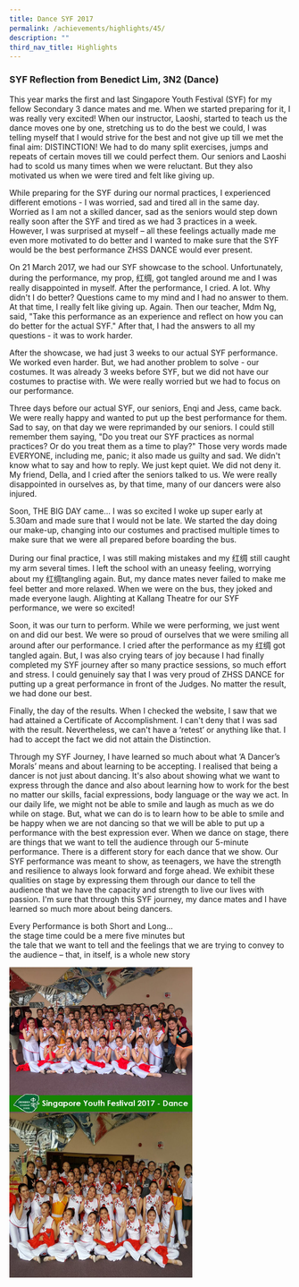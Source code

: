 ```yaml
---
title: Dance SYF 2017
permalink: /achievements/highlights/45/
description: ""
third_nav_title: Highlights
---
```

### **SYF Reflection from Benedict Lim, 3N2 (Dance)**
This year marks the first and last Singapore Youth Festival (SYF) for my fellow Secondary 3 dance mates and me. When we started preparing for it, I was really very excited! When our instructor, Laoshi, started to teach us the dance moves one by one, stretching us to do the best we could, I was telling myself that I would strive for the best and not give up till we met the final aim: DISTINCTION! We had to do many split exercises, jumps and repeats of certain moves till we could perfect them. Our seniors and Laoshi had to scold us many times when we were reluctant. But they also motivated us when we were tired and felt like giving up.  

While preparing for the SYF during our normal practices, I experienced different emotions - I was worried, sad and tired all in the same day. Worried as I am not a skilled dancer, sad as the seniors would step down really soon after the SYF and tired as we had 3 practices in a week. However, I was surprised at myself – all these feelings actually made me even more motivated to do better and I wanted to make sure that the SYF would be the best performance ZHSS DANCE would ever present. 

On 21 March 2017, we had our SYF showcase to the school. Unfortunately, during the performance, my prop, 红绸, got tangled around me and I was really disappointed in myself. After the performance, I cried. A lot. Why didn't I do better? Questions came to my mind and I had no answer to them. At that time, I really felt like giving up. Again. Then our teacher, Mdm Ng, said, "Take this performance as an experience and reflect on how you can do better for the actual SYF." After that, I had the answers to all my questions - it was to work harder. 

After the showcase, we had just 3 weeks to our actual SYF performance. We worked even harder. But, we had another problem to solve - our costumes. It was already 3 weeks before SYF, but we did not have our costumes to practise with. We were really worried but we had to focus on our performance. 

Three days before our actual SYF, our seniors, Enqi and Jess, came back. We were really happy and wanted to put up the best performance for them. Sad to say, on that day we were reprimanded by our seniors. I could still remember them saying, "Do you treat our SYF practices as normal practices? Or do you treat them as a time to play?" Those very words made EVERYONE, including me, panic; it also made us guilty and sad. We didn't know what to say and how to reply. We just kept quiet. We did not deny it. My friend, Della, and I cried after the seniors talked to us. We were really disappointed in ourselves as, by that time, many of our dancers were also injured.

Soon, THE BIG DAY came... I was so excited I woke up super early at 5.30am and made sure that I would not be late. We started the day doing our make-up, changing into our costumes and practised multiple times to make sure that we were all prepared before boarding the bus. 

During our final practice, I was still making mistakes and my 红绸 still caught my arm several times. I left the school with an uneasy feeling, worrying about my 红绸tangling again. But, my dance mates never failed to make me feel better and more relaxed. When we were on the bus, they joked and made everyone laugh. Alighting at Kallang Theatre for our SYF performance, we were so excited! 

Soon, it was our turn to perform. While we were performing, we just went on and did our best. We were so proud of ourselves that we were smiling all around after our performance. I cried after the performance as my 红绸 got tangled again. But, I was also crying tears of joy because I had finally completed my SYF journey after so many practice sessions, so much effort and stress. I could genuinely say that I was very proud of ZHSS DANCE for putting up a great performance in front of the Judges. No matter the result, we had done our best. 

Finally, the day of the results. When I checked the website, I saw that we had attained a Certificate of Accomplishment. I can't deny that I was sad with the result. Nevertheless, we can't have a ‘retest’ or anything like that. I had to accept the fact we did not attain the Distinction.

Through my SYF Journey, I have learned so much about what ‘A Dancer’s Morals’ means and about learning to be accepting. I realised that being a dancer is not just about dancing. It's also about showing what we want to express through the dance and also about learning how to work for the best no matter our skills, facial expressions, body language or the way we act. In our daily life, we might not be able to smile and laugh as much as we do while on stage. But, what we can do is to learn how to be able to smile and be happy when we are not dancing so that we will be able to put up a performance with the best expression ever. When we dance on stage, there are things that we want to tell the audience through our 5-minute performance. There is a different story for each dance that we show. Our SYF performance was meant to show, as teenagers, we have the strength and resilience to always look forward and forge ahead. We exhibit these qualities on stage by expressing them through our dance to tell the audience that we have the capacity and strength to live our lives with passion. I'm sure that through this SYF journey, my dance mates and I have learned so much more about being dancers.

Every Performance is both Short and Long… <br>
the stage time could be a mere five minutes but<br>
the tale that we want to tell and the feelings that we are trying to convey to the audience – that, in itself, is a whole new story

<img src="/images/syf.jpg" style="width:65%">